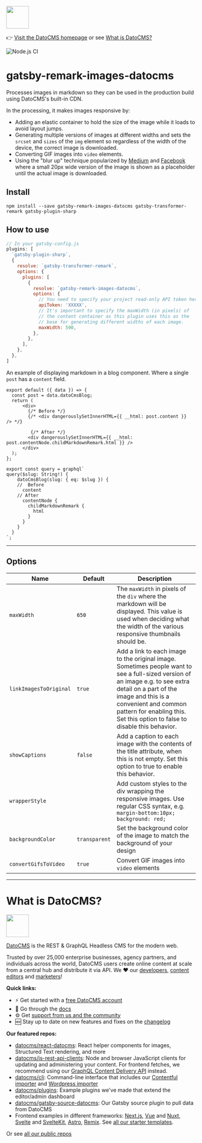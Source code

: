 <!--datocms-autoinclude-header start-->
<a href="https://www.datocms.com/"><img src="https://www.datocms.com/images/full_logo.svg" height="60"></a>

👉 [Visit the DatoCMS homepage](https://www.datocms.com) or see [What is DatoCMS?](#what-is-datocms)
<!--datocms-autoinclude-header end-->

![Node.js CI](https://github.com/datocms/gatsby-remark-images-datocms/workflows/Node.js%20CI/badge.svg)

# gatsby-remark-images-datocms

Processes images in markdown so they can be used in the production build using DatoCMS's built-in CDN.

In the processing, it makes images responsive by:

- Adding an elastic container to hold the size of the image while it loads to
  avoid layout jumps.
- Generating multiple versions of images at different widths and sets the
  `srcset` and `sizes` of the `img` element so regardless of the width of the
  device, the correct image is downloaded.
- Converting GIF images into `video` elements.
- Using the "blur up" technique popularized by [Medium][1] and [Facebook][2]
  where a small 20px wide version of the image is shown as a placeholder until
  the actual image is downloaded.

## Install

`npm install --save gatsby-remark-images-datocms gatsby-transformer-remark gatsby-plugin-sharp`

## How to use

```javascript
// In your gatsby-config.js
plugins: [
  `gatsby-plugin-sharp`,
  {
    resolve: `gatsby-transformer-remark`,
    options: {
      plugins: [
        {
          resolve: `gatsby-remark-images-datocms`,
          options: {
            // You need to specify your project read-only API token here!
            apiToken: 'XXXXX',
            // It's important to specify the maxWidth (in pixels) of
            // the content container as this plugin uses this as the
            // base for generating different widths of each image.
            maxWidth: 590,
          },
        },
      ],
    },
  },
]
```
An example of displaying markdown in a blog component. Where a single `post` has a `content` field.
```JSX
export default ({ data }) => {
  const post = data.datoCmsBlog;
  return (
      <div>
        {/* Before */}
        {/* <div dangerouslySetInnerHTML={{ __html: post.content }}  /> */}

         {/* After */}
        <div dangerouslySetInnerHTML={{ __html: post.contentNode.childMarkdownRemark.html }} />
      </div>
  );
};

export const query = graphql`
query($slug: String!) {
    datoCmsBlog(slug: { eq: $slug }) {
    //  Before
      content
    // After
      contentNode {
        childMarkdownRemark {
          html
        }
      }
    }
  }
`;
```
-----
## Options

| Name                   | Default       | Description                                                                                                                                                                                                                                                                                                                                                                                                                              |
| ---------------------- | ------------- | ---------------------------------------------------------------------------------------------------------------------------------------------------------------------------------------------------------------------------------------------------------------------------------------------------------------------------------------------------------------------------------------------------------------------------------------- |
| `maxWidth`             | `650`         | The `maxWidth` in pixels of the `div` where the markdown will be displayed. This value is used when deciding what the width of the various responsive thumbnails should be.                                                                                                                                                                                                                                                              |
| `linkImagesToOriginal` | `true`        | Add a link to each image to the original image. Sometimes people want to see a full-sized version of an image e.g. to see extra detail on a part of the image and this is a convenient and common pattern for enabling this. Set this option to false to disable this behavior.                                                                                                                                                          |
| `showCaptions`         | `false`       | Add a caption to each image with the contents of the title attribute, when this is not empty. Set this option to true to enable this behavior.                                                                                                                                                                                                                                                                                           |
| `wrapperStyle`         |               | Add custom styles to the div wrapping the responsive images. Use regular CSS syntax, e.g. `margin-bottom:10px; background: red;`                                                                                                                                                                                                                                                                                                         |
| `backgroundColor`      | `transparent` | Set the background color of the image to match the background of your design                                                                                                                                                                                                                                                                                                                                                             |
| `convertGifsToVideo`   | `true`        | Convert GIF images into `video` elements

[1]: https://jmperezperez.com/medium-image-progressive-loading-placeholder/
[2]: https://code.facebook.com/posts/991252547593574/the-technology-behind-preview-photos/

<!--datocms-autoinclude-footer start-->
-----------------
# What is DatoCMS?
<a href="https://www.datocms.com/"><img src="https://www.datocms.com/images/full_logo.svg" height="60"></a>

[DatoCMS](https://www.datocms.com/) is the REST & GraphQL Headless CMS for the modern web.

Trusted by over 25,000 enterprise businesses, agency partners, and individuals across the world, DatoCMS users create online content at scale from a central hub and distribute it via API. We ❤️ our [developers](https://www.datocms.com/team/best-cms-for-developers), [content editors](https://www.datocms.com/team/content-creators) and [marketers](https://www.datocms.com/team/cms-digital-marketing)!

**Quick links:**

- ⚡️ Get started with a [free DatoCMS account](https://dashboard.datocms.com/signup)
- 🔖 Go through the [docs](https://www.datocms.com/docs)
- ⚙️ Get [support from us and the community](https://community.datocms.com/)
- 🆕 Stay up to date on new features and fixes on the [changelog](https://www.datocms.com/product-updates)

**Our featured repos:**
- [datocms/react-datocms](https://github.com/datocms/react-datocms): React helper components for images, Structured Text rendering, and more
- [datocms/js-rest-api-clients](https://github.com/datocms/js-rest-api-clients): Node and browser JavaScript clients for updating and administering your content. For frontend fetches, we recommend using our [GraphQL Content Delivery API](https://www.datocms.com/docs/content-delivery-api) instead.
- [datocms/cli](https://github.com/datocms/cli): Command-line interface that includes our [Contentful importer](https://github.com/datocms/cli/tree/main/packages/cli-plugin-contentful) and [Wordpress importer](https://github.com/datocms/cli/tree/main/packages/cli-plugin-wordpress)
- [datocms/plugins](https://github.com/datocms/plugins): Example plugins we've made that extend the editor/admin dashboard
- [datocms/gatsby-source-datocms](https://github.com/datocms/gatsby-source-datocms): Our Gatsby source plugin to pull data from DatoCMS
- Frontend examples in different frameworks: [Next.js](https://github.com/datocms/nextjs-demo), [Vue](https://github.com/datocms/vue-datocms) and [Nuxt](https://github.com/datocms/nuxtjs-demo), [Svelte](https://github.com/datocms/datocms-svelte) and [SvelteKit](https://github.com/datocms/sveltekit-demo), [Astro](https://github.com/datocms/datocms-astro-blog-demo), [Remix](https://github.com/datocms/remix-example). See [all our starter templates](https://www.datocms.com/marketplace/starters).

Or see [all our public repos](https://github.com/orgs/datocms/repositories?q=&type=public&language=&sort=stargazers)
<!--datocms-autoinclude-footer end-->
